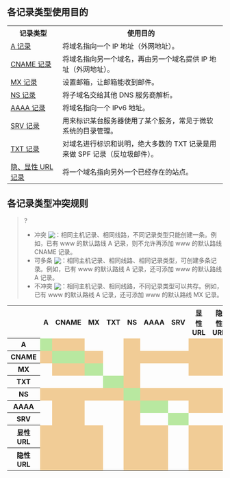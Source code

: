 
## 各记录类型使用目的
<table>
<tr>
<th>记录类型</th>
<th>使用目的</th>
</tr>
<tr>
<td><a href="https://cloud.tencent.com/document/product/302/3449">A 记录</a></td>
<td>将域名指向一个 IP 地址（外网地址）。</td>
</tr>
<tr>
<td><a href="https://cloud.tencent.com/document/product/302/3450">CNAME 记录</a></td>
<td>将域名指向另一个域名，再由另一个域名提供 IP 地址（外网地址）。</td>
</tr>
<tr>
<td><a href="https://cloud.tencent.com/document/product/302/3451">MX 记录</a></td>
<td>设置邮箱，让邮箱能收到邮件。</td>
</tr>
<tr>
<td><a href="https://cloud.tencent.com/document/product/302/3452">NS 记录</a></td>
<td>将子域名交给其他 DNS 服务商解析。</td>
</tr>
<tr>
<td><a href="https://cloud.tencent.com/document/product/302/3453">AAAA 记录</a></td>
<td>将域名指向一个 IPv6 地址。</td>
</tr>
<tr>
<td><a href="https://cloud.tencent.com/document/product/302/12647">SRV 记录</a></td>
<td>用来标识某台服务器使用了某个服务，常见于微软系统的目录管理。</td>
</tr>
<tr>
<td><a href="https://cloud.tencent.com/document/product/302/12648">TXT 记录</a></td>
<td>对域名进行标识和说明，绝大多数的 TXT 记录是用来做 SPF 记录（反垃圾邮件）。</td>
</tr>
</tr>
<tr>
<td><a href="https://cloud.tencent.com/document/product/302/12649">隐、显性 URL 记录</a></td>
<td>将一个域名指向另外一个已经存在的站点。</td>
</tr>
</table>

## 各记录类型冲突规则
>?
>- 冲突 <img src="https://main.qcloudimg.com/raw/a72190e9ed72aba4f16e852190f041ba.png" style="margin-bottom:-3px"></img>：相同主机记录、相同线路，不同记录类型只能创建一条。例如，已有 www 的默认路线 A 记录，则不允许再添加 www 的默认路线 CNAME 记录。
>- 可多条 <img src="https://main.qcloudimg.com/raw/fe300d0f85544c32d7ee51a72b6f0600.png" style="margin-bottom:-3px"></img>：相同主机记录、相同线路、相同记录类型，可创建多条记录。例如，已有 www 的默认路线 A 记录，还可添加 www 的默认路线 A 记录。
>- 不冲突 <img src="https://main.qcloudimg.com/raw/d58b39d61c41cef5fa1782c11dd2c9db.png" style="margin-bottom:-3px"></img>：相同主机记录、相同线路，不同记录类型可以共存。例如，已有 www 的默认路线 A 记录，还可添加 www 的默认路线 MX 记录。
<table>
<tr>
<th style="width:100px"></th>
<th  style="width:100px">A</th>
<th  style="width:100px">CNAME</th>
<th  style="width:100px">MX</th>
<th  style="width:100px">TXT</th>
<th  style="width:100px">NS</th>
<th  style="width:100px">AAAA</th>
<th  style="width:100px">SRV</th>
<th  style="width:100px">显性 URL</th>
<th  style="width:100px">隐性 URL</th>
</tr>
<tr>
<th>A</th>
<td bgcolor=#b8e8a0></td>
<td bgcolor=#f1cc96></td>
<td></td>
<td></td>
<td bgcolor=#f1cc96></td>
<td></td>
<td></td>
<td bgcolor=#f1cc96></td>
<td bgcolor=#f1cc96></td>
</tr>
<tr>
<th>CNAME</th>
<td bgcolor=#f1cc96></td>
<td bgcolor=#b8e8a0></td>
<td  bgcolor=#f1cc96></td>
<td></td>
<td bgcolor=#f1cc96></td>
<td bgcolor=#f1cc96></td>
<td bgcolor=#f1cc96></td>
<td bgcolor=#f1cc96></td>
<td bgcolor=#f1cc96></td>
</tr>
<tr>
<th>MX</th>
<td></td>
<td bgcolor=#f1cc96></td>
<td bgcolor=#b8e8a0></td>
<td></td>
<td bgcolor=#f1cc96></td>
<td></td>
<td></td>
<td bgcolor=#f1cc96></td>
<td bgcolor=#f1cc96></td>
</tr>
<tr>
<th>TXT</th>
<td></td>
<td></td>
<td></td>
<td bgcolor=#b8e8a0></td>
<td bgcolor=#f1cc96></td>
<td></td>
<td></td>
<td></td>
<td></td>
</tr>
<tr>
<th>NS</th>
<td bgcolor=#f1cc96></td>
<td bgcolor=#f1cc96></td>
<td bgcolor=#f1cc96></td>
<td bgcolor=#f1cc96></td>
<td bgcolor=#b8e8a0></td>
<td bgcolor=#f1cc96></td>
<td bgcolor=#f1cc96></td>
<td bgcolor=#f1cc96></td>
<td bgcolor=#f1cc96></td>
</tr>
<tr>
<th>AAAA</th>
<td></td>
<td bgcolor=#f1cc96></td>
<td></td>
<td></td>
<td bgcolor=#f1cc96></td>
<td bgcolor=#b8e8a0></td>
<td></td>
<td bgcolor=#f1cc96></td>
<td bgcolor=#f1cc96></td>
</tr>
<tr>
<th>SRV</th>
<td></td>
<td bgcolor=#f1cc96></td>
<td></td>
<td></td>
<td bgcolor=#f1cc96></td>
<td></td>
<td bgcolor=#b8e8a0></td>
<td></td>
<td></td>
</tr>
<tr>
<th style="width:100px">显性 URL</th>
<td bgcolor=#f1cc96></td>
<td bgcolor=#f1cc96></td>
<td bgcolor=#f1cc96></td>
<td></td>
<td bgcolor=#f1cc96></td>
<td bgcolor=#f1cc96></td>
<td></td>
<td bgcolor=#f1cc96></td>
<td bgcolor=#f1cc96></td>
</tr>
<tr>
<th>隐性 URL</th>
<td bgcolor=#f1cc96></td>
<td bgcolor=#f1cc96></td>
<td bgcolor=#f1cc96></td>
<td></td>
<td bgcolor=#f1cc96></td>
<td bgcolor=#f1cc96></td>
<td></td>
<td bgcolor=#f1cc96></td>
<td bgcolor=#f1cc96></td>
</tr>
</table>
